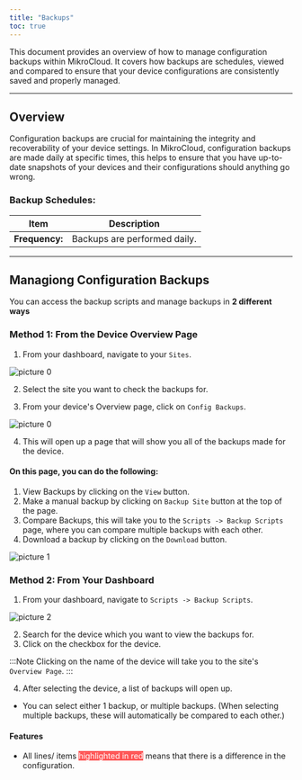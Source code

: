 ```yaml
---
title: "Backups"
toc: true
---
```


This document provides an overview of how to manage configuration backups within MikroCloud. It covers how backups are schedules, viewed and compared to ensure that your device configurations are consistently saved and properly managed.

---
## Overview
Configuration backups are crucial for maintaining the integrity and recoverability of your device settings. In MikroCloud, configuration backups are made daily at specific times, this helps to ensure that you have up-to-date snapshots of your devices and their configurations should anything go wrong.

### Backup Schedules:
| Item | Description|
| --- | --- |
| **Frequency:** | Backups are performed daily. |


---
## Managiong Configuration Backups
You can access the backup scripts and manage backups in **2 different ways**

### Method 1: From the Device Overview Page
1. From your dashboard, navigate to your `Sites`.
<!--  Insert image -->
![picture 0](https://cdn.mkcld.io/8add84ee5c781c9eb605135f7a72d5df40196d048a45f31f34331e89922ce26f.jpg)  

2. Select the site you want to check the backups for.

3. From your device's Overview page, click on `Config Backups`.
<!-- Insert Image -->
![picture 0](https://cdn.mkcld.io/c1c8846eb922cb4b5512bbd8e5709b4e34b6911278808f89e70d91870deeeaa7.jpeg)  

4. This will open up a page that will show you all of the backups made for the device.


#### On this page, you can do the following:
1. View Backups by clicking on the `View` button.
2. Make a manual backup by clicking on `Backup Site` button at the top of the page.
3. Compare Backups, this will take you to the `Scripts -> Backup Scripts` page, where you can compare multiple backups with each other.
4. Download a backup by clicking on the `Download` button.

<!-- Insert Image -->
![picture 1](https://cdn.mkcld.io/a6a19c01400640e3b3dec4e6faf6d5e987aa9789b84cd47fe7c083b75d452167.jpeg)  

### Method 2: From Your Dashboard
1. From your dashboard, navigate to `Scripts -> Backup Scripts`.
<!-- Insert Image -->
![picture 2](https://cdn.mkcld.io/84cc1c1ac324ee53346855dc942b37532225ab2c1bbcc79346f8827aad839336.jpeg)  


2. Search for the device which you want to view the backups for.
3. Click on the checkbox for the device.
<!-- Insert image -->


:::Note
Clicking on the name of the device will take you to the site's `Overview Page`.
:::

4. After selecting the device, a list of backups will open up.
* You can select either 1 backup, or multiple backups. (When selecting multiple backups, these will automatically be compared to each other.)

<!-- Insert Image -->

#### Features
<!-- * All lines/ items <span style="color: red;">highlighted in  red</span> means that there is a difference in the configuration.
* <span style="background-color: red; color: white;">This text is highlighted in red.</span> -->
* All lines/ items <span style="background-color: rgba(255, 18, 18, 0.7); color: white;">highlighted in  red</span> means that there is a difference in the configuration.